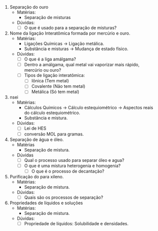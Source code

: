 1. Separação do ouro
	- Matérias:
		- Separação de misturas
	- Dúvidas:
		- [ ] O que é usado para a separação de misturas?
2. Nome da ligação Interatômica formada por mercúrio e ouro.
	- Matérias:
		- Ligações Químicas -> Ligação metálica.
		- Substância e misturas -> Mudança de estado físico.
	- Dúvidas:
		- [ ] O que é a liga amálgama?
		- [ ] Dentro a amálgama, qual metal vai vaporizar mais rápido, mercúrio ou ouro?
		- [ ] Tipos de ligação interatômica:
			- [ ] Iônica (Tem metal)
			- [ ] Covalente (Não tem metal)
			- [ ] Metálica (Só tem metal)
3. nsei
	- Matérias:
		- Cálculos Químicos -> Cálculo estequiométrico -> Aspectos reais do cálculo estequiométrico.
		- Substância e mistura.
	- Dúvidas:
		- [ ] Lei de HES
		- [ ] conversão MOL para gramas.
4. Separação de água e óleo.
	- Matérias
		- Separação de mistura.
	- Dúvidas
		- [ ] Qual o processo usado para separar óleo e agua?
		- [ ] O que é uma mistura heterogenia e homogenia?
			- [ ] O que é o processo de decantação?
5. Purificação do para xileno.
	- Matérias:
		- Separação de mistura.
	- Dúvidas:
		- [ ] Quais são os processos de separação?
6. Propriedades de líquidos e soluções
	- Matérias:
		- Separação de mistura.
	- Dúvidas:
		- [ ] Propriedade de líquidos: Solubilidade e densidades.